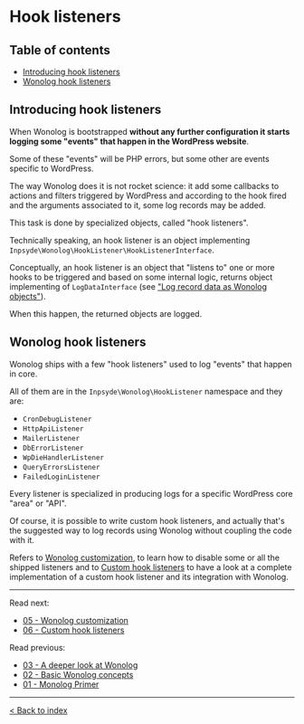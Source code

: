 # Hook listeners

## Table of contents

- [Introducing hook listeners](#introducing-hook-listeners)
- [Wonolog hook listeners](#wonolog-hook-listeners)


## Introducing hook listeners

When Wonolog is bootstrapped **without any further configuration it starts logging some "events" that happen in the WordPress website**.

Some of these "events" will be PHP errors, but some other are events specific to WordPress.

The way Wonolog does it is not rocket science: it add some callbacks to actions and filters triggered by WordPress and 
according to the hook fired and the arguments associated to it, some log records may be added.

This task is done by specialized objects, called "hook listeners".

Technically speaking, an hook listener is an object implementing `Inpsyde\Wonolog\HookListener\HookListenerInterface`.

Conceptually, an hook listener is an object that "listens to" one or more hooks to be triggered and based on some internal 
logic, returns object implementing of `LogDataInterface` (see ["Log record data as Wonolog objects"](https://github.com/inpsyde/wonolog/blob/front-controller-refactoring/docs/02-basic-wonolog-concepts#log-record-data-as-wonolog-objects)).

When this happen, the returned objects are logged.



## Wonolog hook listeners

Wonolog ships with a few "hook listeners" used to log "events" that happen in core.

All of them are in the `Inpsyde\Wonolog\HookListener` namespace and they are:

- `CronDebugListener`
- `HttpApiListener`
- `MailerListener`
- `DbErrorListener`
- `WpDieHandlerListener`
- `QueryErrorsListener`
- `FailedLoginListener`

Every listener is specialized in producing logs for a specific WordPress core "area" or "API".

Of course, it is possible to write custom hook listeners, and actually that's the suggested way to log records using 
Wonolog without coupling the code with it. 

Refers to [Wonolog customization](https://github.com/inpsyde/wonolog/blob/front-controller-refactoring/docs/05-wonolog-customization.md), to 
learn how to disable some or all the shipped listeners and to 
[Custom hook listeners](https://github.com/inpsyde/wonolog/blob/front-controller-refactoring/docs/06-custom-hook-listeners.md) to have a look
at a complete implementation of a custom hook listener and its integration with Wonolog.

-------

Read next:

- [05 - Wonolog customization](https://github.com/inpsyde/wonolog/blob/front-controller-refactoring/docs/05-wonolog-customization.md)
- [06 - Custom hook listeners](https://github.com/inpsyde/wonolog/blob/front-controller-refactoring/docs/06-custom-hook-listeners.md)

Read previous: 

- [03 - A deeper look at Wonolog](https://github.com/inpsyde/wonolog/blob/front-controller-refactoring/docs/03-a-deeper-look-at-wonolog.md)
- [02 - Basic Wonolog concepts](https://github.com/inpsyde/wonolog/blob/front-controller-refactoring/docs/02-basic-wonolog-concepts.md)
- [01 - Monolog Primer](https://github.com/inpsyde/wonolog/blob/front-controller-refactoring/docs/01-monolog-primer.md)

-------

[< Back to index](https://github.com/inpsyde/wonolog/)

